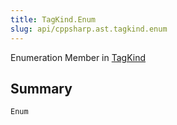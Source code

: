 ```yaml
---
title: TagKind.Enum
slug: api/cppsharp.ast.tagkind.enum
---
```

Enumeration Member in [TagKind](/api/cppsharp/ast/tagkind)

## Summary



```csharp
Enum
```

